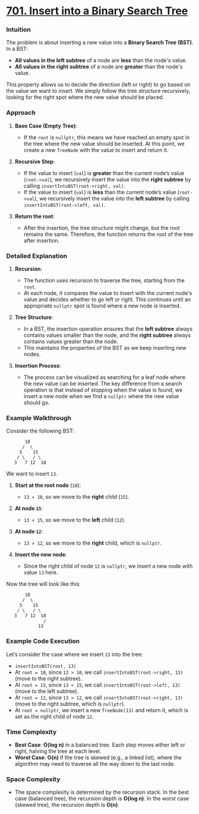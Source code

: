 # [701. Insert into a Binary Search Tree](https://leetcode.com/problems/insert-into-a-binary-search-tree/description/)

### Intuition

The problem is about inserting a new value into a **Binary Search Tree (BST)**. In a BST:

- **All values in the left subtree** of a node are **less** than the node's value.
- **All values in the right subtree** of a node are **greater** than the node's value.

This property allows us to decide the direction (left or right) to go based on the value we want to insert. We simply follow the tree structure recursively, looking for the right spot where the new value should be placed.

### Approach

1. **Base Case (Empty Tree)**:

   - If the `root` is `nullptr`, this means we have reached an empty spot in the tree where the new value should be inserted. At this point, we create a new `TreeNode` with the value to insert and return it.

2. **Recursive Step**:

   - If the value to insert (`val`) is **greater** than the current node’s value (`root->val`), we recursively insert the value into the **right subtree** by calling `insertIntoBST(root->right, val)`.
   - If the value to insert (`val`) is **less** than the current node’s value (`root->val`), we recursively insert the value into the **left subtree** by calling `insertIntoBST(root->left, val)`.

3. **Return the root**:
   - After the insertion, the tree structure might change, but the root remains the same. Therefore, the function returns the root of the tree after insertion.

### Detailed Explanation

1. **Recursion**:

   - The function uses recursion to traverse the tree, starting from the `root`.
   - At each node, it compares the value to insert with the current node's value and decides whether to go left or right. This continues until an appropriate `nullptr` spot is found where a new node is inserted.

2. **Tree Structure**:

   - In a BST, the insertion operation ensures that the **left subtree** always contains values smaller than the node, and the **right subtree** always contains values greater than the node.
   - This maintains the properties of the BST as we keep inserting new nodes.

3. **Insertion Process**:
   - The process can be visualized as searching for a leaf node where the new value can be inserted. The key difference from a search operation is that instead of stopping when the value is found, we insert a new node when we find a `nullptr` where the new value should go.

### Example Walkthrough

Consider the following BST:

```
       10
      /  \
     5    15
    / \   / \
   3   7 12  18
```

We want to insert `13`.

1. **Start at the root node** (`10`):

   - `13 > 10`, so we move to the **right** child (`15`).

2. **At node `15`**:

   - `13 < 15`, so we move to the **left** child (`12`).

3. **At node `12`**:

   - `13 > 12`, so we move to the **right** child, which is `nullptr`.

4. **Insert the new node**:
   - Since the right child of node `12` is `nullptr`, we insert a new node with value `13` here.

Now the tree will look like this:

```
       10
      /  \
     5    15
    / \   / \
   3   7 12  18
              /
            13
```

### Example Code Execution

Let’s consider the case where we insert `13` into the tree:

- `insertIntoBST(root, 13)`
- At `root = 10`, since `13 > 10`, we call `insertIntoBST(root->right, 13)` (move to the right subtree).
- At `root = 15`, since `13 < 15`, we call `insertIntoBST(root->left, 13)` (move to the left subtree).
- At `root = 12`, since `13 > 12`, we call `insertIntoBST(root->right, 13)` (move to the right subtree, which is `nullptr`).
- At `root = nullptr`, we insert a new `TreeNode(13)` and return it, which is set as the right child of node `12`.

### Time Complexity

- **Best Case**: **O(log n)** in a balanced tree. Each step moves either left or right, halving the tree at each level.
- **Worst Case**: **O(n)** if the tree is skewed (e.g., a linked list), where the algorithm may need to traverse all the way down to the last node.

### Space Complexity

- The space complexity is determined by the recursion stack. In the best case (balanced tree), the recursion depth is **O(log n)**. In the worst case (skewed tree), the recursion depth is **O(n)**.
